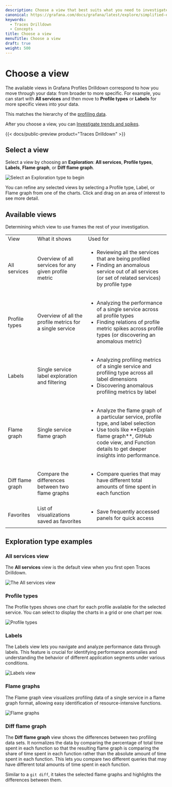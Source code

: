 ```yaml
---
description: Choose a view that best suits what you need to investigate.
canonical: https://grafana.com/docs/grafana/latest/explore/simplified-exploration/traces/choose-a-view/
keywords:
  - Traces Drilldown
  - Concepts
title: Choose a view
menuTitle: Choose a view
draft: true
weight: 500
---
```


# Choose a view

<!-- needs to be updated for Profiles Drilldown -->

The available views in Grafana Profiles Drilldown correspond to how you move through your data: from broader to more specific.
For example, you can start with **All services** and then move to **Profile types** or **Labels** for more specific views into your data.

This matches the hierarchy of the [profiling data](../concepts/).

After you choose a view, you can [Investigate trends and spikes](../investigate/).

{{< docs/public-preview product="Traces Drilldown" >}}

## Select a view

Select a view by choosing an **Exploration**: **All services**, **Profile types**, **Labels**, **Flame graph**, or **Diff flame graph**.

<!-- screenshots need to be updated -->

![Select an Exploration type to begin](../images/explore-profiles-view-bar.png)

You can refine any selected views by selecting a Profile type, Label, or Flame graph from one of the charts.
Click and drag on an area of interest to see more detail.

## Available views

Determining which view to use frames the rest of your investigation.

<!-- Uses HTML table because of bulleted lists in table cells. -->
<table>
  <tr>
   <td>View
   </td>
   <td>What it shows
   </td>
   <td>Used for
   </td>
  </tr>
  <tr>
   <td>All services
   </td>
   <td>Overview of all services for any given profile metric
   </td>
   <td>
<ul>

<li>Reviewing all the services that are being profiled

<li>Finding an anomalous service out of all services (or set of related services) by profile type
</li>
</ul>
   </td>
  </tr>
  <tr>
   <td>Profile types
   </td>
   <td>Overview of all the profile metrics for a single service
   </td>
   <td>
<ul>

<li>Analyzing the performance of a single service across all profile types

<li>Finding relations of profile metric spikes across profile types (or discovering an anomalous metric)
</li>
</ul>
   </td>
  </tr>
  <tr>
   <td>Labels
   </td>
   <td>Single service label exploration and filtering
   </td>
   <td>
<ul>

<li>Analyzing profiling metrics of a single service and profiling type across all label dimensions

<li>Discovering anomalous profiling metrics by label
</li>
</ul>
   </td>
  </tr>
<tr>
  <td>Flame graph
   </td>
   <td>Single service flame graph
   </td>
   <td>
<ul>

<li>Analyze the flame graph of a particular service, profile type, and label selection

<li>Use tools like **Explain flame graph**, GitHub code view, and Function details to get deeper insights into performance.
</li>
</ul>
   </td>
  </tr>
<tr>
  <td>Diff flame graph
   </td>
   <td>Compare the differences between two flame graphs
   </td>
   <td>
<ul>

<li>Compare queries that may have different total amounts of time spent in each function

</ul>
   </td>
  </tr>
  <tr>
   <td>Favorites
   </td>
   <td>List of visualizations saved as favorites
   </td>
   <td>
<ul>

<li>Save frequently accessed panels for quick access
</li>
</ul>
   </td>
  </tr>
</table>

## Exploration type examples

### All services view

The **All services** view is the default view when you first open Traces Drilldown.

![The All services view](../images/explore-profiles-homescreen.png)

### Profile types

The Profile types shows one chart for each profile available for the selected service.
You can select to display the charts in a grid or one chart per row.

![Profile types](../images/explore-profiles-profile-types.png)

### Labels

The Labels view lets you navigate and analyze performance data through labels.
This feature is crucial for identifying performance anomalies and understanding the behavior of different application segments under various conditions.

![Labels view](../images/explore-profiles-labels.png)

### Flame graphs

The Flame graph view visualizes profiling data of a single service in a flame graph format, allowing easy identification of resource-intensive functions.

![Flame graphs](../images/explore-profiles-flamegraph-2.png)

### Diff flame graph

The **Diff flame graph** view shows the differences between two profiling data sets.
It normalizes the data by comparing the percentage of total time spent in each function so that the resulting flame graph is comparing the share of time spent in each function rather than the absolute amount of time spent in each function.
This lets you compare two different queries that may have different total amounts of time spent in each function.

Similar to a `git diff`, it takes the selected flame graphs and highlights the differences between them.

<!-- from old screenshot of cpu usage profile Red represents an increase in CPU usage from the baseline to the comparison and green represents a decrease. -->
